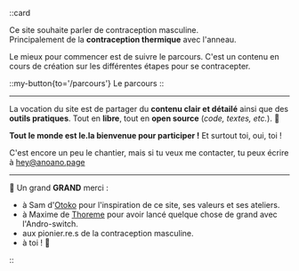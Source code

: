 ::card

  Ce site souhaite parler de contraception masculine.  
  Principalement de la **contraception thermique** avec l'anneau.

  Le mieux pour commencer est de suivre le parcours. C'est un contenu en cours de création sur les différentes étapes pour se contracepter.

  ::my-button{to='/parcours'}
  Le parcours
  ::

  ----

  La vocation du site est de partager du **contenu clair et détailé** ainsi que des **outils pratiques**. Tout en **libre**, tout en **open source** (_code, textes, etc._). 🥳

  **Tout le monde est le.la bienvenue pour participer !** Et surtout toi, oui, toi !

  C'est encore un peu le chantier, mais si tu veux me contacter, tu peux écrire à [hey@anoano.page](mailto:hey@anoano.page)

  ----

  🙏 Un grand **GRAND** merci :

  - à Sam d'[Otoko](https://samflam.notion.site/samflam/Otoko-Contraception-autonome-93fd30b3034d465096fc939959ce01d8) pour l'inspiration de ce site, ses valeurs et ses ateliers.
  - à Maxime de [Thoreme](https://thoreme.com) pour avoir lancé quelque chose de grand avec l'Andro-switch.
  - aux pionier.re.s de la contraception masculine.
  - à toi ! 👏

::
